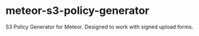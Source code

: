 meteor-s3-policy-generator
==========================

S3 Policy Generator for Meteor. Designed to work with signed upload forms.
